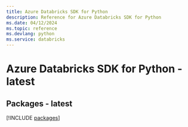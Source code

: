 ```yaml
---
title: Azure Databricks SDK for Python
description: Reference for Azure Databricks SDK for Python
ms.date: 04/12/2024
ms.topic: reference
ms.devlang: python
ms.service: databricks
---
```

# Azure Databricks SDK for Python - latest
## Packages - latest
[!INCLUDE [packages](databricks-index.md)]